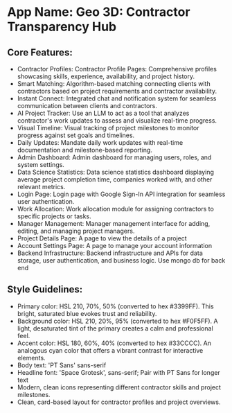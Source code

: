 # **App Name**: Geo 3D: Contractor Transparency Hub

## Core Features:

- Contractor Profiles: Contractor Profile Pages: Comprehensive profiles showcasing skills, experience, availability, and project history.
- Smart Matching: Algorithm-based matching connecting clients with contractors based on project requirements and contractor availability.
- Instant Connect: Integrated chat and notification system for seamless communication between clients and contractors.
- AI Project Tracker: Use an LLM to act as a tool that analyzes contractor's work updates to assess and visualize real-time progress.
- Visual Timeline: Visual tracking of project milestones to monitor progress against set goals and timelines.
- Daily Updates: Mandate daily work updates with real-time documentation and milestone-based reporting.
- Admin Dashboard: Admin dashboard for managing users, roles, and system settings.
- Data Science Statistics: Data science statistics dashboard displaying average project completion time, companies worked with, and other relevant metrics.
- Login Page: Login page with Google Sign-In API integration for seamless user authentication.
- Work Allocation: Work allocation module for assigning contractors to specific projects or tasks.
- Manager Management: Manager management interface for adding, editing, and managing project managers.
- Project Details Page: A page to view the details of a project
- Account Settings Page: A page to manage your account information
- Backend Infrastructure: Backend infrastructure and APIs for data storage, user authentication, and business logic. Use mongo db for back end

## Style Guidelines:

- Primary color: HSL 210, 70%, 50% (converted to hex #3399FF). This bright, saturated blue evokes trust and reliability.
- Background color: HSL 210, 20%, 95% (converted to hex #F0F5FF). A light, desaturated tint of the primary creates a calm and professional feel.
- Accent color: HSL 180, 60%, 40% (converted to hex #33CCCC). An analogous cyan color that offers a vibrant contrast for interactive elements.
- Body text: 'PT Sans' sans-serif
- Headline font: 'Space Grotesk', sans-serif; Pair with PT Sans for longer text
- Modern, clean icons representing different contractor skills and project milestones.
- Clean, card-based layout for contractor profiles and project overviews.